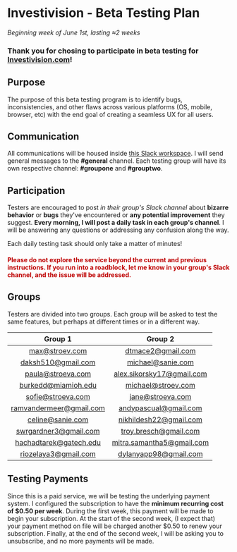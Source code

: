 # Investivision - Beta Testing Plan

_Beginning week of June 1st, lasting ≈2 weeks_

### Thank you for chosing to participate in beta testing for [Investivision.com](http://www.investivision.com)!

## Purpose

The purpose of this beta testing program is to identify bugs, inconsistencies, and other flaws across various platforms (OS, mobile, browser, etc) with the end goal of creating a seamless UX for all users.

## Communication

All communications will be housed inside [this Slack workspace](https://investivisionbeta.slack.com). I will send general messages to the **#general** channel. Each testing group will have its own respective channel: **#groupone** and **#grouptwo**.

## Participation

Testers are encouraged to post _in their group's Slack channel_ about **bizarre behavior** or **bugs** they've encountered or **any potential improvement** they suggest. **Every morning, I will post a daily task in each group's channel**. I will be answering any questions or addressing any confusion along the way.

Each daily testing task should only take a matter of minutes!

<h4 style="color: rgba(190,0,0);"> Please do not explore the service beyond the current and previous instructions. If you run into a roadblock, let me know in your group's Slack channel, and the issue will be addressed.</h4>

## Groups

Testers are divided into two groups. Each group will be asked to test the same features, but perhaps at different times or in a different way.

|         Group 1         |          Group 2          |
| :---------------------: | :-----------------------: |
|     max@stroev.com      |     dtmace2@gmail.com     |
|   daksh510@gmail.com    |     michael@sanie.com     |
|    paula@stroeva.com    | alex.sikorsky17@gmail.com |
|   burkedd@miamioh.edu   |    michael@stroev.com     |
|    sofie@stroeva.com    |     jane@stroeva.com      |
| ramvandermeer@gmail.com |   andypascual@gmail.com   |
|    celine@sanie.com     |  nikhildesh22@gmail.com   |
|  swrgardner3@gmail.com  |   troy.bresch@gmail.com   |
| hachadtarek@gatech.edu  | mitra.samantha5@gmail.com |
|  riozelaya3@gmail.com   |   dylanyapp98@gmail.com   |

## Testing Payments

Since this is a paid service, we will be testing the underlying payment system. I configured the subscription to have the **minimum recurring cost of $0.50 per week**. During the first week, this payment will be made to begin your subscription. At the start of the second week, (I expect that) your payment method on file will be charged another $0.50 to renew your subscription. Finally, at the end of the second week, I will be asking you to unsubscribe, and no more payments will be made.
